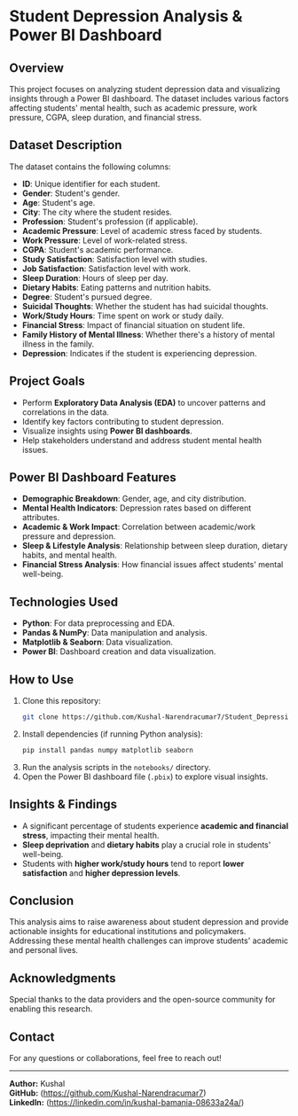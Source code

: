 # Student Depression Analysis & Power BI Dashboard

## Overview
This project focuses on analyzing student depression data and visualizing insights through a Power BI dashboard. The dataset includes various factors affecting students' mental health, such as academic pressure, work pressure, CGPA, sleep duration, and financial stress.

## Dataset Description
The dataset contains the following columns:
- **ID**: Unique identifier for each student.
- **Gender**: Student's gender.
- **Age**: Student's age.
- **City**: The city where the student resides.
- **Profession**: Student's profession (if applicable).
- **Academic Pressure**: Level of academic stress faced by students.
- **Work Pressure**: Level of work-related stress.
- **CGPA**: Student's academic performance.
- **Study Satisfaction**: Satisfaction level with studies.
- **Job Satisfaction**: Satisfaction level with work.
- **Sleep Duration**: Hours of sleep per day.
- **Dietary Habits**: Eating patterns and nutrition habits.
- **Degree**: Student's pursued degree.
- **Suicidal Thoughts**: Whether the student has had suicidal thoughts.
- **Work/Study Hours**: Time spent on work or study daily.
- **Financial Stress**: Impact of financial situation on student life.
- **Family History of Mental Illness**: Whether there's a history of mental illness in the family.
- **Depression**: Indicates if the student is experiencing depression.

## Project Goals
- Perform **Exploratory Data Analysis (EDA)** to uncover patterns and correlations in the data.
- Identify key factors contributing to student depression.
- Visualize insights using **Power BI dashboards**.
- Help stakeholders understand and address student mental health issues.

## Power BI Dashboard Features
- **Demographic Breakdown**: Gender, age, and city distribution.
- **Mental Health Indicators**: Depression rates based on different attributes.
- **Academic & Work Impact**: Correlation between academic/work pressure and depression.
- **Sleep & Lifestyle Analysis**: Relationship between sleep duration, dietary habits, and mental health.
- **Financial Stress Analysis**: How financial issues affect students' mental well-being.

## Technologies Used
- **Python**: For data preprocessing and EDA.
- **Pandas & NumPy**: Data manipulation and analysis.
- **Matplotlib & Seaborn**: Data visualization.
- **Power BI**: Dashboard creation and data visualization.

## How to Use
1. Clone this repository:
   ```sh
   git clone https://github.com/Kushal-Narendracumar7/Student_Depression_Analysis.git
   ```
2. Install dependencies (if running Python analysis):
   ```sh
   pip install pandas numpy matplotlib seaborn
   ```
3. Run the analysis scripts in the `notebooks/` directory.
4. Open the Power BI dashboard file (`.pbix`) to explore visual insights.

## Insights & Findings
- A significant percentage of students experience **academic and financial stress**, impacting their mental health.
- **Sleep deprivation** and **dietary habits** play a crucial role in students' well-being.
- Students with **higher work/study hours** tend to report **lower satisfaction** and **higher depression levels**.

## Conclusion
This analysis aims to raise awareness about student depression and provide actionable insights for educational institutions and policymakers. Addressing these mental health challenges can improve students' academic and personal lives.

## Acknowledgments
Special thanks to the data providers and the open-source community for enabling this research.

## Contact
For any questions or collaborations, feel free to reach out!

---
**Author:** Kushal  
**GitHub:** (https://github.com/Kushal-Narendracumar7)  
**LinkedIn:** (https://linkedin.com/in/kushal-bamania-08633a24a/)

